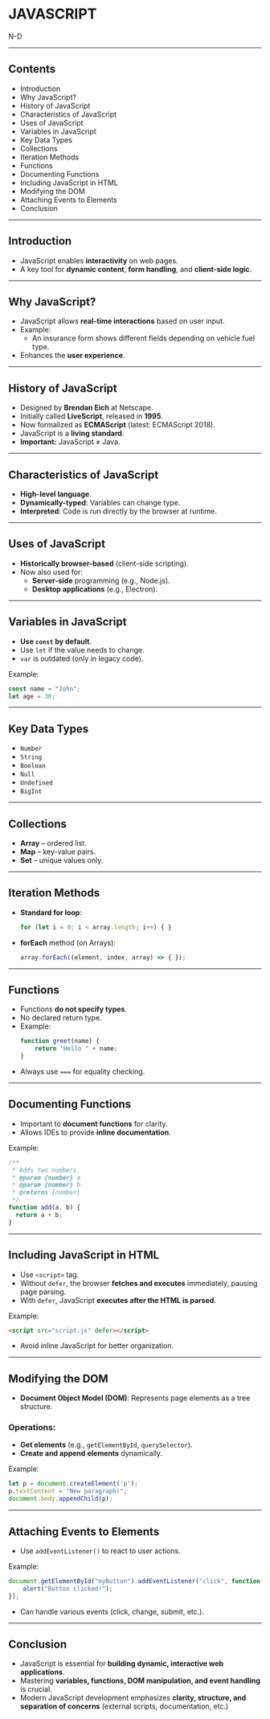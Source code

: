 # JAVASCRIPT
N-D

---

## Contents
- Introduction
- Why JavaScript?
- History of JavaScript
- Characteristics of JavaScript
- Uses of JavaScript
- Variables in JavaScript
- Key Data Types
- Collections
- Iteration Methods
- Functions
- Documenting Functions
- Including JavaScript in HTML
- Modifying the DOM
- Attaching Events to Elements
- Conclusion

---

## Introduction
- JavaScript enables **interactivity** on web pages.
- A key tool for **dynamic content**, **form handling**, and **client-side logic**.

---

## Why JavaScript?
- JavaScript allows **real-time interactions** based on user input.
- Example:
  - An insurance form shows different fields depending on vehicle fuel type.
- Enhances the **user experience**.

---

## History of JavaScript
- Designed by **Brendan Eich** at Netscape.
- Initially called **LiveScript**, released in **1995**.
- Now formalized as **ECMAScript** (latest: ECMAScript 2018).
- JavaScript is a **living standard**.
- **Important:** JavaScript ≠ Java.

---

## Characteristics of JavaScript
- **High-level language**.
- **Dynamically-typed**: Variables can change type.
- **Interpreted**: Code is run directly by the browser at runtime.

---

## Uses of JavaScript
- **Historically browser-based** (client-side scripting).
- Now also used for:
  - **Server-side** programming (e.g., Node.js).
  - **Desktop applications** (e.g., Electron).

---

## Variables in JavaScript
- **Use `const` by default**.
- Use `let` if the value needs to change.
- `var` is outdated (only in legacy code).

Example:
```javascript
const name = "John";
let age = 30;
```

---

## Key Data Types
- `Number`
- `String`
- `Boolean`
- `Null`
- `Undefined`
- `BigInt`

---

## Collections
- **Array** – ordered list.
- **Map** – key-value pairs.
- **Set** – unique values only.

---

## Iteration Methods
- **Standard for loop**:
  ```javascript
  for (let i = 0; i < array.length; i++) { }
  ```
- **forEach** method (on Arrays):
  ```javascript
  array.forEach((element, index, array) => { });
  ```

---

## Functions
- Functions **do not specify types**.
- No declared return type.
- Example:
  ```javascript
  function greet(name) {
      return "Hello " + name;
  }
  ```
- Always use `===` for equality checking.

---

## Documenting Functions
- Important to **document functions** for clarity.
- Allows IDEs to provide **inline documentation**.

Example:
```javascript
/**
 * Adds two numbers.
 * @param {number} a
 * @param {number} b
 * @returns {number}
 */
function add(a, b) {
  return a + b;
}
```

---

## Including JavaScript in HTML
- Use `<script>` tag.
- Without `defer`, the browser **fetches and executes** immediately, pausing page parsing.
- With `defer`, JavaScript **executes after the HTML is parsed**.

Example:
```html
<script src="script.js" defer></script>
```
- Avoid inline JavaScript for better organization.

---

## Modifying the DOM
- **Document Object Model (DOM)**: Represents page elements as a tree structure.

### Operations:
- **Get elements** (e.g., `getElementById`, `querySelector`).
- **Create and append elements** dynamically.

Example:
```javascript
let p = document.createElement('p');
p.textContent = "New paragraph!";
document.body.appendChild(p);
```

---

## Attaching Events to Elements
- Use `addEventListener()` to react to user actions.

Example:
```javascript
document.getElementById("myButton").addEventListener("click", function() {
    alert("Button clicked!");
});
```
- Can handle various events (click, change, submit, etc.).

---

## Conclusion
- JavaScript is essential for **building dynamic, interactive web applications**.
- Mastering **variables, functions, DOM manipulation, and event handling** is crucial.
- Modern JavaScript development emphasizes **clarity, structure, and separation of concerns** (external scripts, documentation, etc.)